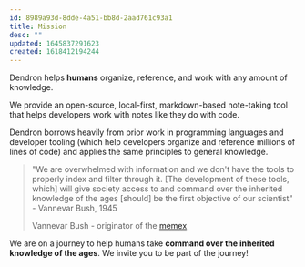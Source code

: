 ```yaml
---
id: 8989a93d-8dde-4a51-bb8d-2aad761c93a1
title: Mission
desc: ""
updated: 1645837291623
created: 1618412194244
---
```


Dendron helps **humans** organize, reference, and work with any amount of knowledge.

We provide an open-source, local-first, markdown-based note-taking tool that helps developers work with notes like they do with code.

Dendron borrows heavily from prior work in programming languages and developer tooling (which help developers organize and reference millions of lines of code) and applies the same principles to general knowledge.

> "We are overwhelmed with information and we don't have the tools to properly index and filter through it. [The development of these tools, which] will give society access to and command over the inherited knowledge of the ages [should] be the first objective of our scientist" - Vannevar Bush, 1945
>
> Vannevar Bush - originator of the [memex](https://en.wikipedia.org/wiki/Memex)

We are on a journey to help humans take **command over the inherited knowledge of the ages**. We invite you to be part of the journey!
